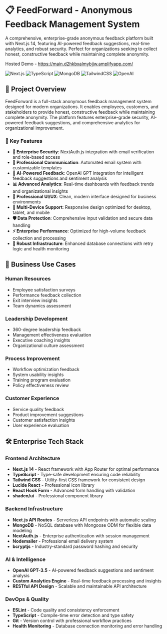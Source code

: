 # 📋 FeedForward - Anonymous Feedback Management System

A comprehensive, enterprise-grade anonymous feedback platform built with Next.js 14, featuring AI-powered feedback suggestions, real-time analytics, and robust security. Perfect for organizations seeking to collect honest, constructive feedback while maintaining complete anonymity.

Hosted Demo - https://main.d2hkbxalmybjjw.amplifyapp.com/

![Next.js](https://img.shields.io/badge/Next.js-14-black?style=for-the-badge&logo=next.js&logoColor=white)
![TypeScript](https://img.shields.io/badge/TypeScript-007ACC?style=for-the-badge&logo=typescript&logoColor=white)
![MongoDB](https://img.shields.io/badge/MongoDB-4EA94B?style=for-the-badge&logo=mongodb&logoColor=white)
![TailwindCSS](https://img.shields.io/badge/Tailwind_CSS-38B2AC?style=for-the-badge&logo=tailwind-css&logoColor=white)
![OpenAI](https://img.shields.io/badge/OpenAI-412991?style=for-the-badge&logo=openai&logoColor=white)

## 🎯 Project Overview

FeedForward is a full-stack anonymous feedback management system designed for modern organizations. It enables employees, customers, and stakeholders to provide honest, constructive feedback while maintaining complete anonymity. The platform features enterprise-grade security, AI-powered feedback suggestions, and comprehensive analytics for organizational improvement.

### 🏢 Key Features

- **🔐 Enterprise Security**: NextAuth.js integration with email verification and role-based access
- **📧 Professional Communication**: Automated email system with customizable templates
- **🤖 AI-Powered Feedback**: OpenAI GPT integration for intelligent feedback suggestions and sentiment analysis
- **📊 Advanced Analytics**: Real-time dashboards with feedback trends and organizational insights
- **🎨 Professional UI/UX**: Clean, modern interface designed for business environments
- **📱 Multi-Device Support**: Responsive design optimized for desktop, tablet, and mobile
- **🛡️ Data Protection**: Comprehensive input validation and secure data handling
- **⚡ Enterprise Performance**: Optimized for high-volume feedback collection and processing
- **🔄 Robust Infrastructure**: Enhanced database connections with retry logic and health monitoring

## 💼 Business Use Cases

### **Human Resources**
- Employee satisfaction surveys
- Performance feedback collection
- Exit interview insights
- Team dynamics assessment

### **Leadership Development**
- 360-degree leadership feedback
- Management effectiveness evaluation
- Executive coaching insights
- Organizational culture assessment

### **Process Improvement**
- Workflow optimization feedback
- System usability insights
- Training program evaluation
- Policy effectiveness review

### **Customer Experience**
- Service quality feedback
- Product improvement suggestions
- Customer satisfaction insights
- User experience evaluation

## 🛠️ Enterprise Tech Stack

### Frontend Architecture
- **Next.js 14** - React framework with App Router for optimal performance
- **TypeScript** - Type-safe development ensuring code reliability
- **Tailwind CSS** - Utility-first CSS framework for consistent design
- **Lucide React** - Professional icon library
- **React Hook Form** - Advanced form handling with validation
- **shadcn/ui** - Professional component library

### Backend Infrastructure
- **Next.js API Routes** - Serverless API endpoints with automatic scaling
- **MongoDB** - NoSQL database with Mongoose ODM for flexible data modeling
- **NextAuth.js** - Enterprise authentication with session management
- **Nodemailer** - Professional email delivery system
- **bcryptjs** - Industry-standard password hashing and security

### AI & Intelligence
- **OpenAI GPT-3.5** - AI-powered feedback suggestions and sentiment analysis
- **Custom Analytics Engine** - Real-time feedback processing and insights
- **RESTful API Design** - Scalable and maintainable API architecture

### DevOps & Quality
- **ESLint** - Code quality and consistency enforcement
- **TypeScript** - Compile-time error detection and type safety
- **Git** - Version control with professional workflow practices
- **Health Monitoring** - Database connection monitoring and error handling
